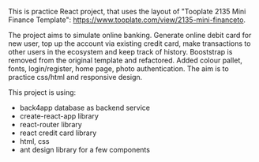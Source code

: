This is practice React project, that uses the layout of "Tooplate 2135 Mini Finance Template":
https://www.tooplate.com/view/2135-mini-financeto.

The project aims to simulate online banking. Generate online debit card for new user, top up the account via existing credit card, make transactions to other users in the ecosystem and keep track of history.
Booststrap is removed from the original template and refactored. Added colour pallet, fonts, login/register, home page, photo authentication. The aim is to practice css/html and responsive design.

This project is using:
<ul>
    <li>back4app database as backend service</li>
    <li>create-react-app library</li>
    <li>react-router library</li>
    <li>react credit card library</li>
    <li>html, css</li>
    <li>ant design library for a few components</li>
</ul>

